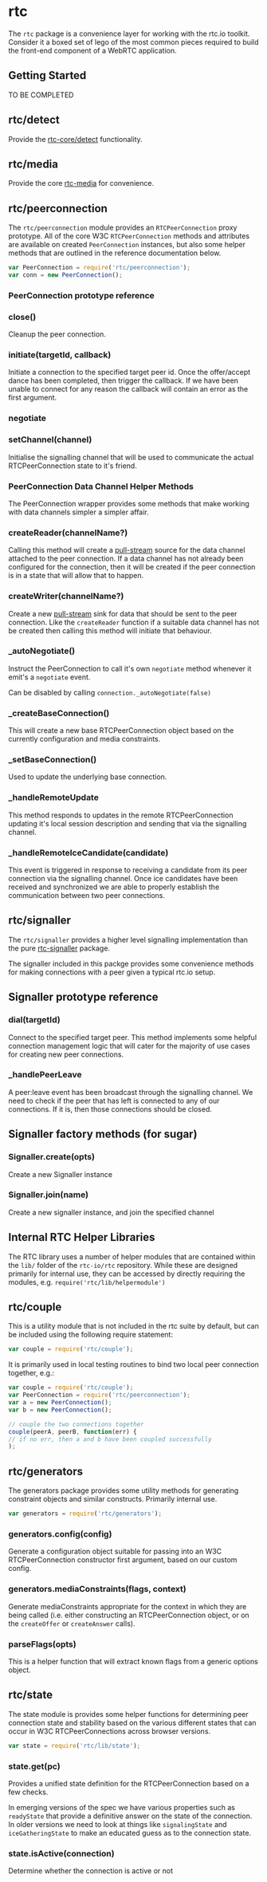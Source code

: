 # rtc

The `rtc` package is a convenience layer for working with the rtc.io toolkit.
Consider it a boxed set of lego of the most common pieces required to build
the front-end component of a WebRTC application.

## Getting Started

TO BE COMPLETED

## rtc/detect

Provide the [rtc-core/detect](https://github.com/rtc-io/rtc-core#detect) 
functionality.

## rtc/media

Provide the core [rtc-media](https://github.com/rtc-io/rtc-media) for
convenience.

## rtc/peerconnection

The `rtc/peerconnection` module provides an `RTCPeerConnection` proxy 
prototype.  All of the core W3C `RTCPeerConnection` methods and attributes
are available on created `PeerConnection` instances, but also some 
helper methods that are outlined in the reference documentation below.

```js
var PeerConnection = require('rtc/peerconnection');
var conn = new PeerConnection();
```

### PeerConnection prototype reference

### close()

Cleanup the peer connection.

### initiate(targetId, callback)

Initiate a connection to the specified target peer id.  Once the 
offer/accept dance has been completed, then trigger the callback.  If we
have been unable to connect for any reason the callback will contain an
error as the first argument.

### negotiate

### setChannel(channel)

Initialise the signalling channel that will be used to communicate
the actual RTCPeerConnection state to it's friend.

### PeerConnection Data Channel Helper Methods

The PeerConnection wrapper provides some methods that make working
with data channels simpler a simpler affair.

### createReader(channelName?)

Calling this method will create a
[pull-stream](https://github.com/dominictarr/pull-stream) source for
the data channel attached to the peer connection.  If a data channel
has not already been configured for the connection, then it will 
be created if the peer connection is in a state that will allow that
to happen.

### createWriter(channelName?)

Create a new [pull-stream](https://github.com/dominictarr/pull-stream)
sink for data that should be sent to the peer connection.  Like the
`createReader` function if a suitable data channel has not be created
then calling this method will initiate that behaviour.

### _autoNegotiate()

Instruct the PeerConnection to call it's own `negotiate` method whenever
it emit's a `negotiate` event.

Can be disabled by calling `connection._autoNegotiate(false)`

### _createBaseConnection()

This will create a new base RTCPeerConnection object based
on the currently configuration and media constraints.

### _setBaseConnection()

Used to update the underlying base connection.

### _handleRemoteUpdate

This method responds to updates in the remote RTCPeerConnection updating
it's local session description and sending that via the signalling channel.

### _handleRemoteIceCandidate(candidate)

This event is triggered in response to receiving a candidate from its
peer connection via the signalling channel.  Once ice candidates have been 
received and synchronized we are able to properly establish the 
communication between two peer connections.

## rtc/signaller

The `rtc/signaller` provides a higher level signalling implementation than
the pure [rtc-signaller](https://github.com/rtc-io/rtc-signaller) package.

The signaller included in this packge provides some convenience methods for
making connections with a peer given a typical rtc.io setup.

## Signaller prototype reference

### dial(targetId)

Connect to the specified target peer.  This method implements some helpful
connection management logic that will cater for the majority of use cases
for creating new peer connections.

### _handlePeerLeave

A peer:leave event has been broadcast through the signalling channel.  We need
to check if the peer that has left is connected to any of our connections. If
it is, then those connections should be closed.

## Signaller factory methods (for sugar)

### Signaller.create(opts)

Create a new Signaller instance

### Signaller.join(name)

Create a new signaller instance, and join the specified channel

## Internal RTC Helper Libraries

The RTC library uses a number of helper modules that are contained within
the `lib/` folder of the `rtc-io/rtc` repository.  While these are designed
primarily for internal use, they can be accessed by directly requiring
the modules, e.g. `require('rtc/lib/helpermodule')`

## rtc/couple

This is a utility module that is not included in the rtc suite by 
default, but can be included using the following require statement:

```js
var couple = require('rtc/couple');
```

It is primarily used in local testing routines to bind two local
peer connection together, e.g.:

```js
var couple = require('rtc/couple');
var PeerConnection = require('rtc/peerconnection');
var a = new PeerConnection();
var b = new PeerConnection();

// couple the two connections together
couple(peerA, peerB, function(err) {
// if no err, then a and b have been coupled successfully
);
```

## rtc/generators

The generators package provides some utility methods for generating
constraint objects and similar constructs.  Primarily internal use.

```js
var generators = require('rtc/generators');
```

### generators.config(config)

Generate a configuration object suitable for passing into an W3C 
RTCPeerConnection constructor first argument, based on our custom config.

### generators.mediaConstraints(flags, context)

Generate mediaConstraints appropriate for the context in which they are 
being called (i.e. either constructing an RTCPeerConnection object, or
on the `createOffer` or `createAnswer` calls).

### parseFlags(opts)

This is a helper function that will extract known flags from a generic 
options object.

## rtc/state

The state module is provides some helper functions for determining
peer connection state and stability based on the various different 
states that can occur in W3C RTCPeerConnections across browser versions.

```js
var state = require('rtc/lib/state');
```

### state.get(pc)

Provides a unified state definition for the RTCPeerConnection based
on a few checks.

In emerging versions of the spec we have various properties such as
`readyState` that provide a definitive answer on the state of the 
connection.  In older versions we need to look at things like
`signalingState` and `iceGatheringState` to make an educated guess 
as to the connection state.

### state.isActive(connection)

Determine whether the connection is active or not
